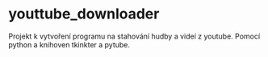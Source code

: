 # youttube_downloader
Projekt k vytvoření programu na stahování hudby a videí z youtube.
Pomocí python a knihoven tkinkter a pytube.
